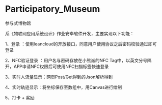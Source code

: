 # Participatory_Museum
参与式博物馆

系《物联网应用系统设计》作业安卓软件开发，主要实现以下功能：

1、登录 ：使用leancloud的开放接口，同意用户使用协议之后密码校验通过即可登录

2、NFC验证登录 ：用户名与密码存放在小熊派的NFC Tag中，以英文分号隔开，APP申请NFC权限后可使用NFC扫描标签快速登录

3、实时人流量显示：网页Post/Get得到的Json解析得到

4、实时轨迹显示：将坐标保存至数组中，用Canvas进行绘制

5、打卡 + 奖励